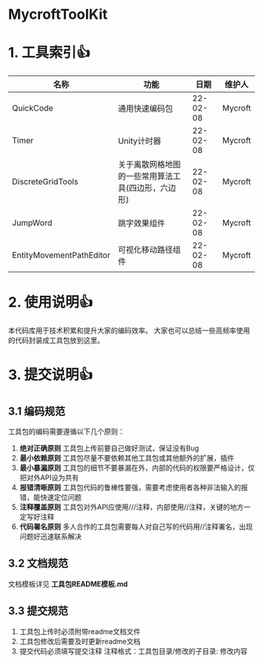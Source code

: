 # MycroftToolKit

# 1. 工具索引👍

| 名称                     | 功能                                               | 日期     | 维护人  |
| ------------------------ | -------------------------------------------------- | -------- | ------- |
| QuickCode                | 通用快速编码包                                     | 22-02-08 | Mycroft |
| Timer                    | Unity计时器                                        | 22-02-08 | Mycroft |
| DiscreteGridTools        | 关于离散网格地图的一些常用算法工具(四边形，六边形) | 22-02-08 | Mycroft |
| JumpWord                 | 跳字效果组件                                       | 22-02-08 | Mycroft |
| EntityMovementPathEditor | 可视化移动路径组件                                 | 22-02-08 | Mycroft |

# 2. 使用说明👍

本代码库用于技术积累和提升大家的编码效率。
大家也可以总结一些高频率使用的代码封装成工具包放到这里。

# 3. 提交说明👍

## 3.1 编码规范

工具包的编码需要遵循以下几个原则：

1. **绝对正确原则**
   工具包上传前要自己做好测试，保证没有Bug
2. **最小依赖原则**
   工具包尽量不要依赖其他工具包或其他额外的扩展，插件
3. **最小暴漏原则**
   工具包的细节不要暴漏在外，内部的代码的权限要严格设计，仅把对外API设为共有
4. **报错清晰原则**
   工具包代码的鲁棒性要强，需要考虑使用者各种非法输入的报错，能快速定位问题
5. **注释覆盖原则**
   工具包对外API应使用///注释，内部使用//注释，关键的地方一定写好注释
6. **代码署名原则**
   多人合作的工具包需要每人对自己写的代码用//注释署名，出现问题好迅速联系解决

## 3.2 文档规范

文档模板详见 **工具包README模板.md**

## 3.3 提交规范

1. 工具包上传时必须附带readme文档文件
2. 工具包修改后需要及时更新readme文档
3. 提交代码必须填写提交注释
   注释格式：工具包目录/修改的子目录: 修改内容
